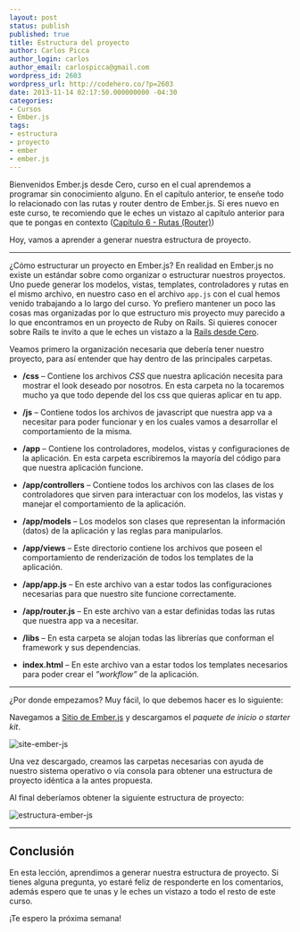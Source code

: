 ```yaml
---
layout: post
status: publish
published: true
title: Estructura del proyecto
author: Carlos Picca
author_login: carlos
author_email: carlospicca@gmail.com
wordpress_id: 2603
wordpress_url: http://codehero.co/?p=2603
date: 2013-11-14 02:17:50.000000000 -04:30
categories:
- Cursos
- Ember.js
tags:
- estructura
- proyecto
- ember
- ember.js
---
```

<p>Bienvenidos Ember.js desde Cero, curso en el cual aprendemos a programar sin conocimiento alguno. En el capítulo anterior, te enseñe todo lo relacionado con las rutas y router dentro de Ember.js. Si eres nuevo en este curso, te recomiendo que le eches un vistazo al capítulo anterior para que te pongas en contexto (<a href="http://codehero.co/ember-js-desde-cero-rutas-router/">Capítulo 6 - Rutas (Router)</a>)</p>

<p>Hoy, vamos a aprender a generar nuestra estructura de proyecto.</p>

<hr />

<p>¿Cómo estructurar un proyecto en Ember.js? En realidad en Ember.js no existe un estándar sobre como organizar o estructurar nuestros proyectos. Uno puede generar los modelos, vistas, templates, controladores y rutas en el mismo archivo, en nuestro caso en el archivo <code>app.js</code> con el cual hemos venido trabajando a lo largo del curso. Yo prefiero mantener un poco las cosas mas organizadas por lo que estructuro mis proyecto muy parecido a lo que encontramos en un proyecto de Ruby on Rails. Si quieres conocer sobre Rails te invito a que le eches un vistazo a la <a href="http://codehero.co/series/ruby-on-rails-desde-cero/">Rails desde Cero</a>.</p>

<p>Veamos primero la organización necesaria que debería tener nuestro proyecto, para así entender que hay dentro de las principales carpetas.</p>

<ul>
<li><p><strong>/css</strong> – Contiene los archivos <em>CSS</em> que nuestra aplicación necesita para mostrar el look deseado por nosotros. En esta carpeta no la tocaremos mucho ya que todo depende del los css que quieras aplicar en tu app.</p></li>
<li><p><strong>/js</strong> – Contiene todos los archivos de javascript que nuestra app va a necesitar para poder funcionar y en los cuales vamos a desarrollar el comportamiento de la misma.</p></li>
<li><p><strong>/app</strong> – Contiene los controladores, modelos, vistas y configuraciones de la aplicación. En esta carpeta escribiremos la mayoría del código para que nuestra aplicación funcione.</p></li>
<li><p><strong>/app/controllers</strong> – Contiene todos los archivos con las clases de los controladores que sirven para interactuar con los modelos, las vistas y manejar el comportamiento de la aplicación.</p></li>
<li><p><strong>/app/models</strong> – Los modelos son clases que representan la información (datos) de la aplicación y las reglas para manipularlos.</p></li>
<li><p><strong>/app/views</strong> – Este directorio contiene los archivos que poseen el comportamiento de renderización de todos los templates de la aplicación.</p></li>
<li><p><strong>/app/app.js</strong> – En este archivo van a estar todos las configuraciones necesarias para que nuestro site funcione correctamente.</p></li>
<li><p><strong>/app/router.js</strong> – En este archivo van a estar definidas todas las rutas que nuestra app va a necesitar.</p></li>
<li><p><strong>/libs</strong> – En esta carpeta se alojan todas las librerías que conforman el framework y sus dependencias.</p></li>
<li><p><strong>index.html</strong> – En este archivo van a estar todos los templates necesarios para poder crear el <em>”workflow”</em> de la aplicación.</p></li>
</ul>

<hr />

<p>¿Por donde empezamos? Muy fácil, lo que debemos hacer es lo siguiente:</p>

<p>Navegamos a <a href="http://emberjs.com/">Sitio de Ember.js</a> y descargamos el <em>paquete de inicio o starter kit</em>.</p>

<p><img src="http://i.imgur.com/6Eb3x3X.png" alt="site-ember-js" /></p>

<p>Una vez descargado, creamos las carpetas necesarias con ayuda de nuestro sistema operativo o vía consola para obtener una estructura de proyecto idéntica a la antes propuesta.</p>

<p>Al final deberíamos obtener la siguiente estructura de proyecto:</p>

<p><img src="http://i.imgur.com/CWttYXW.png" alt="estructura-ember-js" /></p>

<hr />

<h2>Conclusión</h2>

<p>En esta lección, aprendimos a generar nuestra estructura de proyecto. Si tienes alguna pregunta, yo estaré feliz de responderte en los comentarios, además espero que te unas y le eches un vistazo a todo el resto de este curso.</p>

<p>¡Te espero la próxima semana!</p>
